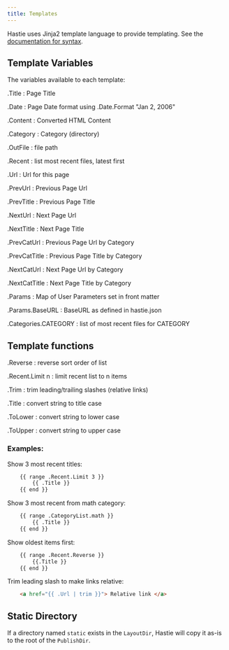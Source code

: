 ```yaml
---
title: Templates
---
```


Hastie uses Jinja2 template language  to provide templating. See the [documentation for syntax]().


## Template Variables

The variables available to each template:

.Title
: Page Title

.Date
: Page Date format using .Date.Format "Jan 2, 2006"

.Content
: Converted HTML Content

.Category
: Category (directory)

.OutFile
: file path

.Recent
: list most recent files, latest first

.Url
: Url for this page

.PrevUrl
: Previous Page Url

.PrevTitle
: Previous Page Title

.NextUrl
: Next Page Url

.NextTitle
: Next Page Title

.PrevCatUrl
: Previous Page Url by Category

.PrevCatTitle
: Previous Page Title by Category

.NextCatUrl
: Next Page Url by Category

.NextCatTitle
: Next Page Title by Category

.Params
: Map of User Parameters set in front matter

.Params.BaseURL
: BaseURL as defined in hastie.json

.Categories.CATEGORY
: list of most recent files for CATEGORY


## Template functions

.Reverse
: reverse sort order of list

.Recent.Limit n
: limit recent list to n items

.Trim
: trim leading/trailing slashes (relative links)

.Title
: convert string to title case

.ToLower
: convert string to lower case

.ToUpper
: convert string to upper case


### Examples:

Show 3 most recent titles:

```html
    {{ range .Recent.Limit 3 }}
        {{ .Title }}
    {{ end }}
```

Show 3 most recent from math category:

```html
    {{ range .CategoryList.math }}
        {{ .Title }}
    {{ end }}
```

Show oldest items first:

```html
    {{ range .Recent.Reverse }}
        {{.Title }}
    {{ end }}
```

Trim leading slash to make links relative:

```html
    <a href="{{ .Url | trim }}"> Relative link </a>
```

## Static  Directory

If a directory named `static` exists in the `LayoutDir`, Hastie will copy it as-is to the root of the `PublishDir`.
